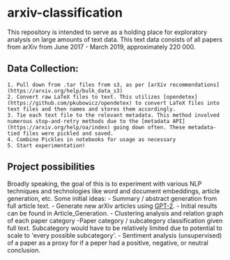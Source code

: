 # arxiv-classification
This repository is intended to serve as a holding place for exploratory analysis on large amounts of text data. This text data consists of all papers from arXiv from June 2017 - March 2019, approximately 220 000. 

## Data Collection:
    1. Pull down from .tar files from s3, as per [arXiv recommendations](https://arxiv.org/help/bulk_data_s3)  
    2. Convert raw LaTeX files to text. This utilizes [opendetex](https://github.com/pkubowicz/opendetex) to convert LaTeX files into text files and then names and stores them accordingly.  
    3. Tie each text file to the relevant metadata. This method involved numerous stop-and-retry methods due to the [metadata API](https://arxiv.org/help/oa/index) going down often. These metadata-tied files were pickled and saved.
    4. Combine Pickles in notebooks for usage as necessary
    5. Start experimentation!
    
   
## Project possibilities
Broadly speaking, the goal of this is to experiment with various NLP techniques and technologies like word and document embeddings, article generation, etc. 
Some initial ideas:
    - Summary / abstract generation from full article text.
    - Generate new arXiv articles using [GPT-2](https://openai.com/blog/better-language-models/).
        - Initial results can be found in Article_Generation.
    - Clustering analysis and relation graph of each paper category
    -Paper category / subcategory classification given full text. Subcategory would have to be relatively limited due to potential to scale to 'every possible subcategory'.
    - Sentiment analysis (unsupervised) of a paper as a proxy for if a peper had a positive, negative, or neutral conclusion.


